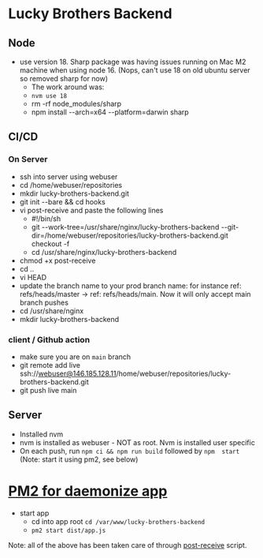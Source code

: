# Lucky Brothers Backend

## Node

- use version 18. Sharp package was having issues running on Mac M2 machine when using node 16. (Nops, can't use 18 on old ubuntu server so removed sharp for now)
  - The work around was:
  - `nvm use 18`
  - rm -rf node_modules/sharp
  - npm install --arch=x64 --platform=darwin sharp

## CI/CD

### On Server

- ssh into server using webuser
- cd /home/webuser/repositories
- mkdir lucky-brothers-backend.git
- git init --bare && cd hooks
- vi post-receive and paste the following lines
  - #!/bin/sh
  - git --work-tree=/usr/share/nginx/lucky-brothers-backend --git-dir=/home/webuser/repositories/lucky-brothers-backend.git checkout -f
  - cd /usr/share/nginx/lucky-brothers-backend
- chmod +x post-receive
- cd ..
- vi HEAD
- update the branch name to your prod branch name: for instance ref: refs/heads/master -> ref: refs/heads/main. Now it will only accept main branch pushes
- cd /usr/share/nginx
- mkdir lucky-brothers-backend

### client / Github action

- make sure you are on `main` branch
- git remote add live ssh://webuser@146.185.128.11/home/webuser/repositories/lucky-brothers-backend.git
- git push live main

## Server

- Installed nvm
- nvm is installed as webuser - NOT as root. Nvm is installed user specific
- On each push, run `npm ci && npm run build` followed by `npm  start` (Note: start it using pm2, see below)

# [PM2 for daemonize app](https://www.digitalocean.com/community/tutorials/how-to-set-up-a-node-js-application-for-production-on-ubuntu-14-04)

- start app
  - cd into app root `cd /var/www/lucky-brothers-backend`
  - `pm2 start dist/app.js`

Note: all of the above has been taken care of through [post-receive](.server/post-receive) script.
